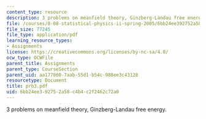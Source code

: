 ```yaml
---
content_type: resource
description: 3 problems on meanfield theory, Ginzberg-Landau free energy.
file: /courses/8-08-statistical-physics-ii-spring-2005/6bb24ee392752a58c4b4c2f2462c72a0_prb3.pdf
file_size: 77245
file_type: application/pdf
learning_resource_types:
- Assignments
license: https://creativecommons.org/licenses/by-nc-sa/4.0/
ocw_type: OCWFile
parent_title: Assignments
parent_type: CourseSection
parent_uid: aa177860-7aab-55d1-b54c-988ee3c43128
resourcetype: Document
title: prb3.pdf
uid: 6bb24ee3-9275-2a58-c4b4-c2f2462c72a0
---
```

3 problems on meanfield theory, Ginzberg-Landau free energy.